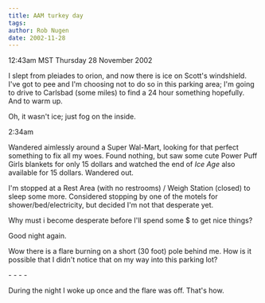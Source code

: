 ```yaml
---
title: AAM turkey day
tags: 
author: Rob Nugen
date: 2002-11-28
---
```


<p class=date>12:43am MST Thursday 28 November 2002</p>

<p>I slept from pleiades to orion, and now there is ice on Scott's
windshield.  I've got to pee and I'm choosing not to do so in this
parking area; I'm going to drive to Carlsbad (some miles) to find a 24
hour something hopefully.  And to warm up.</p>

<p>Oh, it wasn't ice; just fog on the inside.</p>

<p class=date>2:34am</p>

<p>Wandered aimlessly around a Super Wal-Mart, looking for that
perfect something to fix all my woes.  Found nothing, but saw some
cute Power Puff Girls blankets for only 15 dollars and watched the end
of <em>Ice Age</em> also available for 15 dollars.  Wandered out.</p>

<p>I'm stopped at a Rest Area (with no restrooms) / Weigh Station
(closed) to sleep some more.  Considered stopping by one of the motels
for shower/bed/electricity, but decided I'm not that desperate yet.</p>

<p>Why must i become desperate before I'll spend some $ to get nice
things?</p>

<p>Good night again.</p>

<p>Wow there is a flare burning on a short (30 foot) pole behind me.
How is it possible that I didn't notice that on my way into this
parking lot?</p>

<p>- - - -</p>

<p>During the night I woke up once and the flare was off.  That's how.</p>
